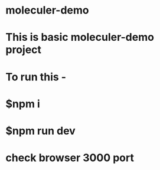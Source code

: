 # moleculer-demo
# This is basic moleculer-demo project 
# To run this -
# $npm i
# $npm run dev
# check browser 3000 port
